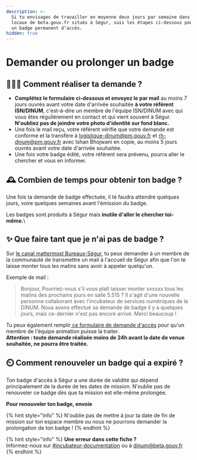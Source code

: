 ```yaml
---
description: >-
  Si tu envisages de travailler en moyenne deux jours par semaine dans les
  locaux de beta.gouv.fr situés à Ségur, suis les étapes ci-dessous pour obtenir
  un badge permanent d’accès.
hidden: true
---
```


# Demander ou prolonger un badge

## 🧑🏽‍💻 Comment réaliser ta demande ?

* **Complétez le formulaire ci-dessous et envoyez le par mail** au moins 7 jours ouvrés avant votre date d'arrivée souhaitée **à votre référent ISN/DINUM**, c'est-à-dire un membre de l'équipe ISN/DINUM avec qui vous êtes régulièrement en contact et qui vient souvent à Ségur. \
  **N'oubliez pas de joindre votre photo d'identité sur fond blanc.**
* Une fois le mail reçu, votre référent vérifie que votre demande est conforme et la transfère à [logistique-dinum@pm.gouv.fr](mailto:logistique-dinum@pm.gouv.fr) et [rh-dinum@pm.gouv.fr](mailto:rh-dinum@pm.gouv.fr) avec Ishan Bhojwani en copie, au moins 5 jours ouvrés avant votre date d'arrivée souhaitée.
* Une fois votre badge édité, votre référent sera prévenu, pourra aller le chercher et vous en informer.

## 🕰️ Combien de temps pour obtenir ton badge ?

Une fois ta demande de badge effectuée, il te faudra attendre quelques jours, voire quelques semaines avant l'émission du badge.

Les badges sont produits à Ségur mais **inutile d'aller le chercher toi-même.**\


## ✨ Que faire tant que je n'ai pas de badge ?

Sur [le canal mattermost Bureaux-Ségur](https://mattermost.incubateur.net/betagouv/channels/bureaux-segur), tu peux demander à un membre de la communauté de transmettre un mail à l'accueil de Ségur afin que l'on te laisse monter tous les matins sans avoir à appeler quelqu'un.

Exemple de mail :

> Bonjour, Pourriez-vous s'il vous plaît laisser monter xxxxxx tous les matins des prochains jours en salle 5.515 ? Il s'agit d'une nouvelle personne collaborant avec l'incubateur de services numériques de la DINUM. Nous avons effectué sa demande de badge il y a quelques jours, mais ce-dernier n'est pas encore arrivé. Merci beaucoup !

Tu peux également remplir[ ce formulaire de demande d'accès](https://tally.so/r/w8AJjP) pour qu'un membre de l'équipe animation puisse la traiter.\
**Attention : toute demande réalisée moins de 24h avant la date de venue souhaitée, ne pourra être traitée.**

## ⏲️ Comment renouveler un badge qui a expiré ?

Ton badge d'accès à Ségur a une durée de validité qui dépend principalement de la durée de tes dates de mission. N'oublie pas de renouveler ce badge dès que ta mission est elle-même prolongée.

**Pour renouveler ton badge, envoie**

{% hint style="info" %}
N'oublie pas de mettre à jour ta date de fin de mission sur ton espace membre ou nous ne pourrons demander la prolongation de ton badge !
{% endhint %}

{% hint style="info" %}
**Une erreur dans cette fiche ?**\
Informez-nous sur [#incubateur-documentation](https://mattermost.incubateur.net/betagouv/channels/incubateur-documentation) ou à dinum@beta.gouv.fr
{% endhint %}
